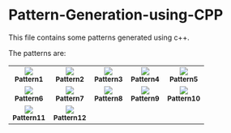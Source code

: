 # Pattern-Generation-using-CPP
This file contains some patterns generated using c++.

The patterns are:

<table>
    <tbody>
        <tr>
            <td align = "center">
                <img src = "https://static.takeuforward.org/wp/uploads/2022/08/P1.png">
                <br>
                <sub><b>Pattern1</b></sub>
            </td>
            <td align = "center">
                <img src = "https://static.takeuforward.org/wp/uploads/2022/08/P2.png">
                <br>
                <sub><b>Pattern2</b></sub>
            </td>
            <td align = "center">
                <img src = "https://static.takeuforward.org/wp/uploads/2022/08/P3.png">
                <br>
                <sub><b>Pattern3</b></sub>
            </td>
            <td align = "center">
                <img src = "https://static.takeuforward.org/wp/uploads/2022/08/P4.png">
                <br>
                <sub><b>Pattern4</b></sub>
            </td>
            <td align = "center">
                <img src = "https://static.takeuforward.org/wp/uploads/2022/08/P5.png">
                <br>
                <sub><b>Pattern5</b></sub>
            </td>
        </tr>
        <tr>
            <td align = "center">
                <img src = "https://static.takeuforward.org/wp/uploads/2022/08/P6.png">
                <br>
                <sub><b>Pattern6</b></sub>
            </td>
            <td align = "center">
                <img src = "https://static.takeuforward.org/wp/uploads/2022/08/P7.png">
                <br>
                <sub><b>Pattern7</b></sub>
            </td> 
            <td align = "center">
                <img src = "https://static.takeuforward.org/wp/uploads/2022/08/P8.png">
                <br>
                <sub><b>Pattern8</b></sub>
            </td>
            <td align = "center">
                <img src = "https://static.takeuforward.org/wp/uploads/2022/08/P9.png">
                <br>
                <sub><b>Pattern9</b></sub>
            </td> 
            <td align = "center">
                <img src = "https://static.takeuforward.org/wp/uploads/2022/08/P10.png">
                <br>
                <sub><b>Pattern10</b></sub>
            </td> 
        </tr>
        <tr>
            <td align = "center">
                <img src = "https://static.takeuforward.org/wp/uploads/2022/08/P11.png">
                <br>
                <sub><b>Pattern11</b></sub>
            </td> 
            <td align = "center">
                <img src = "https://static.takeuforward.org/wp/uploads/2022/08/P12.png">
                <br>
                <sub><b>Pattern12</b></sub>
            </td> 
        </tr>
    </tbody>
</table>